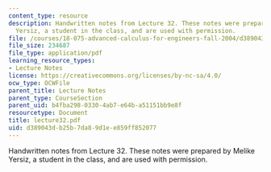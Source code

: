 ```yaml
---
content_type: resource
description: Handwritten notes from Lecture 32. These notes were prepared by Melike
  Yersiz, a student in the class, and are used with permission.
file: /courses/18-075-advanced-calculus-for-engineers-fall-2004/d389043db25b7da89d1ee859ff852077_lecture32.pdf
file_size: 234687
file_type: application/pdf
learning_resource_types:
- Lecture Notes
license: https://creativecommons.org/licenses/by-nc-sa/4.0/
ocw_type: OCWFile
parent_title: Lecture Notes
parent_type: CourseSection
parent_uid: b4fba298-0330-4ab7-e64b-a51151bb9e8f
resourcetype: Document
title: lecture32.pdf
uid: d389043d-b25b-7da8-9d1e-e859ff852077
---
```

Handwritten notes from Lecture 32. These notes were prepared by Melike Yersiz, a student in the class, and are used with permission.